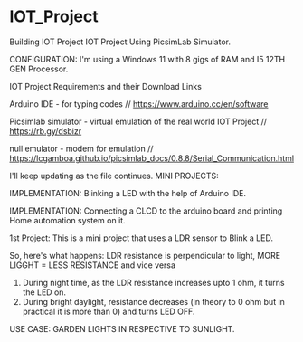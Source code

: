 # IOT_Project
Building IOT Project
IOT Project Using PicsimLab Simulator.

CONFIGURATION: I'm using a Windows 11 with 8 gigs of RAM and I5 12TH GEN Processor.

IOT Project Requirements and their Download Links

Arduino IDE - for typing codes // https://www.arduino.cc/en/software

Picsimlab simulator - virtual emulation of the real world IOT Project // https://rb.gy/dsbizr

null emulator - modem for emulation // https://lcgamboa.github.io/picsimlab_docs/0.8.8/Serial_Communication.html





I'll keep updating as the file continues.
MINI PROJECTS: 

IMPLEMENTATION: Blinking a LED with the help of Arduino IDE.

IMPLEMENTATION: Connecting a CLCD to the arduino board and printing Home automation system on it.

1st Project: This is a mini project that uses a LDR sensor to Blink a LED.

So, here's what happens:
LDR resistance is perpendicular to light, MORE LIGGHT = LESS RESISTANCE and vice versa
1. During night time, as the LDR resistance increases upto 1 ohm, it turns the LED on. 
2. During bright daylight, resistance  decreases (in theory to 0 ohm but in practical it is more than 0) and turns LED OFF. 

USE CASE: GARDEN LIGHTS IN RESPECTIVE TO SUNLIGHT.
